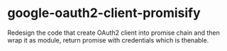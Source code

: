 # google-oauth2-client-promisify
Redesign the code that create OAuth2 client into promise chain and then wrap it as module, return promise with credentials which is thenable.  
